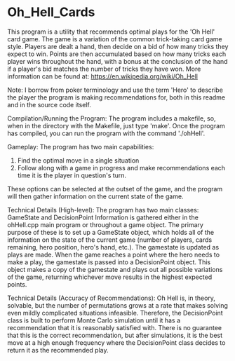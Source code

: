 # Oh_Hell_Cards
This program is a utility that recommends optimal plays for the 'Oh Hell' card game.
The game is a variation of the common trick-taking card game style. Players are dealt a hand,
then decide on a bid of how many tricks they expect to win. Points are then accumulated based on
how many tricks each player wins throughout the hand, with a bonus at the conclusion of the hand
if a player's bid matches the number of tricks they have won. 
More information can be found at: https://en.wikipedia.org/wiki/Oh_Hell

Note: I borrow from poker terminology and use the term 'Hero' to describe the player the program
is making recommendations for, both in this readme and in the source code itself.

Compilation/Running the Program:
The program includes a makefile, so, when in the directory with the Makefile,
just type 'make'.
Once the program has compiled, you can run the program with the command './ohHell'.

Gameplay:
The program has two main capabilities:
1. Find the optimal move in a single situation
2. Follow along with a game in progress and make recommendations each time it is the player in question's turn.

These options can be selected at the outset of the game, and the program will then gather information on
the current state of the game.  

Technical Details (High-level):
The program has two main classes: GameState and DecisionPoint
Information is gathered either in the ohHell.cpp main program or throughout
a game object. The primary purpose of these is to set up a GameState object, 
which holds all of the information on the state of the current game (number of players,
cards remaining, hero position, hero's hand, etc.). The gamestate is updated as plays are made.
When the game reaches a point where the hero needs to make a play, the gamestate is passed into a
DecisionPoint object. This object makes a copy of the gamestate and plays out all possible variations
of the game, returning whichever move results in the highest expected points.

Technical Details (Accuracy of Recommendations):
Oh Hell is, in theory, solvable, but the number of permutations grows at a rate that makes solving
even mildly complicated situations infeasible. Therefore, the DecisionPoint class is built to perform
Monte Carlo simulation until it has a recommendation that it is reasonably satisfied with. There is no 
guarantee that this is the correct recommendation, but after simulations, it is the best move at a high 
enough frequency where the DecisionPoint class decides to return it as the recommended play.